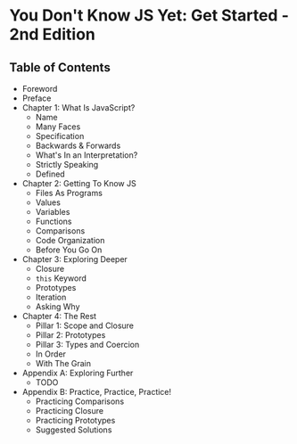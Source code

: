 # You Don't Know JS Yet: Get Started - 2nd Edition

## Table of Contents

* Foreword
* Preface
* Chapter 1: What Is JavaScript?
    * Name
    * Many Faces
    * Specification
    * Backwards & Forwards
    * What's In an Interpretation?
    * Strictly Speaking
    * Defined
* Chapter 2: Getting To Know JS
    * Files As Programs
    * Values
    * Variables
    * Functions
    * Comparisons
    * Code Organization
    * Before You Go On
* Chapter 3: Exploring Deeper
    * Closure
    * `this` Keyword
    * Prototypes
    * Iteration
    * Asking Why
* Chapter 4: The Rest
    * Pillar 1: Scope and Closure
    * Pillar 2: Prototypes
    * Pillar 3: Types and Coercion
    * In Order
    * With The Grain
* Appendix A: Exploring Further
    * TODO
* Appendix B: Practice, Practice, Practice!
    * Practicing Comparisons
    * Practicing Closure
    * Practicing Prototypes
    * Suggested Solutions
